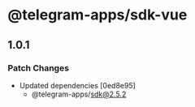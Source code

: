 # @telegram-apps/sdk-vue

## 1.0.1

### Patch Changes

- Updated dependencies [0ed8e95]
  - @telegram-apps/sdk@2.5.2
